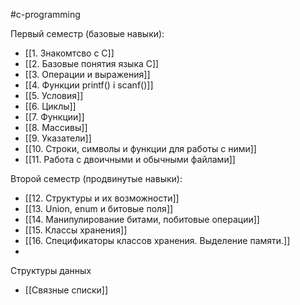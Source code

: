 #c-programming

Первый семестр (базовые навыки):
- [[1. Знакомтсво с С]]
- [[2. Базовые понятия языка С]]
- [[3. Операции и выражения]]
- [[4. Функции printf() i scanf()]]
- [[5. Условия]]
- [[6. Циклы]]
- [[7. Функции]]
- [[8. Массивы]]
- [[9. Указатели]]
- [[10. Строки, символы и функции для работы с ними]]
- [[11. Работа с двоичными и обычными файлами]]

Второй семестр (продвинутые навыки):
- [[12. Структуры и их возможности]]
- [[13. Union, enum и битовые поля]]
- [[14. Манипулирование битами, побитовые операции]]
- [[15. Классы хранения]]
- [[16. Спецификаторы классов хранения. Выделение памяти.]]
- 

Структуры данных
- [[Связные списки]]

